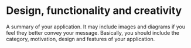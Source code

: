 # Design, functionality and creativity

A summary of your application. It may include images and diagrams if you feel
they better convey your message. Basically, you should include the category,
motivation, design and features of your application.
